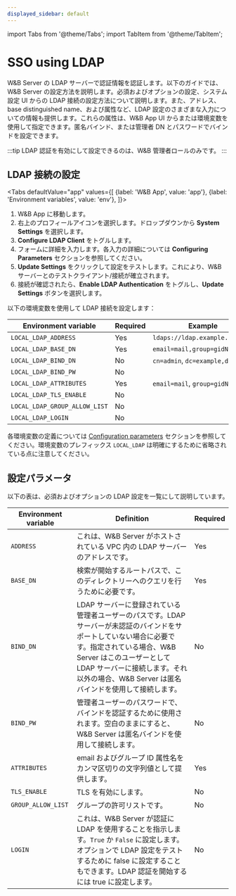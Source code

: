 ```yaml
---
displayed_sidebar: default
---
```


import Tabs from '@theme/Tabs';
import TabItem from '@theme/TabItem';

# SSO using LDAP

W&B Server の LDAP サーバーで認証情報を認証します。以下のガイドでは、W&B Server の設定方法を説明します。必須およびオプションの設定、システム設定 UI からの LDAP 接続の設定方法について説明します。また、アドレス、base distinguished name、および属性など、LDAP 設定のさまざまな入力についての情報も提供します。これらの属性は、W&B App UI からまたは環境変数を使用して指定できます。匿名バインド、または管理者 DN とパスワードでバインドを設定できます。

:::tip
LDAP 認証を有効にして設定できるのは、W&B 管理者ロールのみです。
:::

## LDAP 接続の設定

<Tabs
  defaultValue="app"
  values={[
    {label: 'W&B App', value: 'app'},
    {label: 'Environment variables', value: 'env'},
  ]}>
  <TabItem value="app">

1. W&B App に移動します。
2. 右上のプロフィールアイコンを選択します。ドロップダウンから **System Settings** を選択します。
3. **Configure LDAP Client** をトグルします。
4. フォームに詳細を入力します。各入力の詳細については **Configuring Parameters** セクションを参照してください。
5. **Update Settings** をクリックして設定をテストします。これにより、W&B サーバーとのテストクライアント/接続が確立されます。
6. 接続が確認されたら、**Enable LDAP Authentication** をトグルし、**Update Settings** ボタンを選択します。


  </TabItem>
  <TabItem value="env">

以下の環境変数を使用して LDAP 接続を設定します：

| Environment variable          | Required | Example                         |
| ----------------------------- | -------- | ------------------------------- |
| `LOCAL_LDAP_ADDRESS`          | Yes      | `ldaps://ldap.example.com:636`  |
| `LOCAL_LDAP_BASE_DN`          | Yes      | `email=mail,group=gidNumber`    |
| `LOCAL_LDAP_BIND_DN`          | No       | `cn=admin`, `dc=example,dc=org` |
| `LOCAL_LDAP_BIND_PW`          | No       |                                 |
| `LOCAL_LDAP_ATTRIBUTES`       | Yes      | `email=mail`, `group=gidNumber` |
| `LOCAL_LDAP_TLS_ENABLE`       | No       |                                 |
| `LOCAL_LDAP_GROUP_ALLOW_LIST` | No       |                                 |
| `LOCAL_LDAP_LOGIN`            | No       |                                 |

各環境変数の定義については [Configuration parameters](#configuration-parameters) セクションを参照してください。環境変数のプレフィックス `LOCAL_LDAP` は明確にするために省略されている点に注意してください。

  </TabItem>
</Tabs>

## 設定パラメータ

以下の表は、必須およびオプションの LDAP 設定を一覧にして説明しています。

| Environment variable | Definition                                                                                                                                                                                                                                                              | Required |
| -------------------- | ----------------------------------------------------------------------------------------------------------------------------------------------------------------------------------------------------------------------------------------------------------------------- | -------- |
| `ADDRESS`            | これは、W&B Server がホストされている VPC 内の LDAP サーバーのアドレスです。                                                                                                                                                                                           | Yes      |
| `BASE_DN`            | 検索が開始するルートパスで、このディレクトリーへのクエリを行うために必要です。                                                                                                                                                                               | Yes      |
| `BIND_DN`            | LDAP サーバーに登録されている管理者ユーザーのパスです。LDAP サーバーが未認証のバインドをサポートしていない場合に必要です。指定されている場合、W&B Server はこのユーザーとして LDAP サーバーに接続します。それ以外の場合、W&B Server は匿名バインドを使用して接続します。 | No       |
| `BIND_PW`            | 管理者ユーザーのパスワードで、バインドを認証するために使用されます。空白のままにすると、W&B Server は匿名バインドを使用して接続します。                                                                                                                             | No       |
| `ATTRIBUTES`         | email およびグループ ID 属性名をカンマ区切りの文字列値として提供します。                                                                                                                                                                                         | Yes      |
| `TLS_ENABLE`         | TLS を有効にします。                                                                                                                                                                                                                                                             | No       |
| `GROUP_ALLOW_LIST`   | グループの許可リストです。                                                                                                                                                                                                                                                        | No       |
| `LOGIN`              | これは、W&B Server が認証に LDAP を使用することを指示します。`True` か `False` に設定します。オプションで LDAP 設定をテストするために false に設定することもできます。LDAP 認証を開始するには true に設定します。                                                                         | No       |